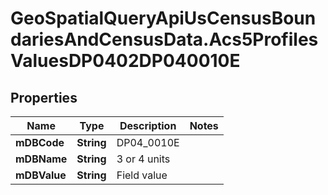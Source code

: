 # GeoSpatialQueryApiUsCensusBoundariesAndCensusData.Acs5ProfilesValuesDP0402DP040010E

## Properties

Name | Type | Description | Notes
------------ | ------------- | ------------- | -------------
**mDBCode** | **String** | DP04_0010E | 
**mDBName** | **String** | 3 or 4 units | 
**mDBValue** | **String** | Field value | 



